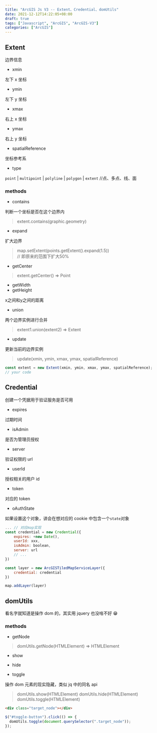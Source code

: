 ```yaml
---
title: "ArcGIS Js V3 -- Extent、Credential、domUtils"
date: 2021-12-12T14:22:05+08:00
draft: true
tags: ["Javascript", "ArcGIS", "ArcGIS-V3"]
categories: ["ArcGIS"]
---
```


## Extent

边界信息

- xmin

左下 x 坐标

- ymin

左下 y 坐标

- xmax

右上 x 坐标

- ymax

右上 y 坐标

- spatialReference

坐标参考系

- type

`point` | `multipoint` | `polyline` | `polygon` | `extent` //点、多点、线、面

### methods

- contains

判断一个坐标是否在这个边界内

> extent.contains(graphic.geometry)

- expand

扩大边界 

> map.setExtent(points.getExtent().expand(1.5)) \
> // 即原来的范围下扩大50%

- getCenter

> extent.getCenter() => Point 

- getWidth
- getHeight

x之间和y之间的距离

- union

两个边界实例进行合并

> extent1.union(extent2) => Extent

- update

更新当前的边界实例

> update(xmin, ymin, xmax, ymax, spatialReference)

```js
const extent = new Extent(xmin, ymin, xmax, ymax, spatialReference);
// your code
```

## Credential

创建一个凭据用于验证服务是否可用

- expires

过期时间

- isAdmin

是否为管理员授权

- server

验证权限的 url

- userId

授权相关的用户 id

- token

对应的 token

- oAuthState

如果设置这个对象，讲会在想对应的 cookie 中包含一个`state`对象

```js
... // 对应map实现
const credential = new Credential({
    expires: +new Date(),
    userId: xxx,
    isAdmin: boolean,
    server: url
    // ...
})

const layer = new ArcGISTiledMapServiceLayer({
    credential: credential
})

map.addLayer(layer)
```

## domUtils

看名字就知道是操作 dom 的，其实用 jquery 也没啥不好 😁

### methods

- getNode

> domUtils.getNode(HTMLElement) => HTMLElement

- show

- hide

- toggle

操作 dom 元素的现实隐藏，类似 jq 中的同名 api

> domUtils.show(HTMLElement)
> domUtils.hide(HTMLElement)
> domUtils.toggle(HTMLElement)

```html
<div class="target_node"></div>
```

```js
$("#toggle-button").click(() => {
  domUtils.toggle(document.querySelector(".target_node"));
});
```
